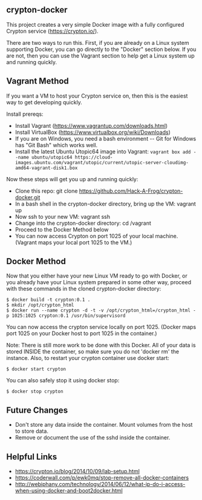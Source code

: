 crypton-docker
--------------

This project creates a very simple Docker image with a fully configured Crypton service (https://crypton.io/).

There are two ways to run this.  First, if you are already on a Linux system supporting Docker, you can go
directly to the "Docker" section below.  If you are not, then you can use the Vagrant section to help get
a Linux system up and running quickly.

Vagrant Method
--------------
If you want a VM to host your Crypton service on, then this is the easiest way to get developing quickly.

Install prereqs:

  * Install Vagrant (https://www.vagrantup.com/downloads.html)
  * Install VirtualBox (https://www.virtualbox.org/wiki/Downloads)
  * If you are on Windows, you need a bash environment -- Git for Windows has "Git Bash" which works well.
  * Install the latest Ubuntu Utopic64 image into Vagrant: `vagrant box add --name ubuntu/utopic64 https://cloud-images.ubuntu.com/vagrant/utopic/current/utopic-server-cloudimg-amd64-vagrant-disk1.box`

Now these steps will get you up and running quickly:

  * Clone this repo: git clone https://github.com/Hack-A-Frog/crypton-docker.git
  * In a bash shell in the crypton-docker directory, bring up the VM: vagrant up
  * Now ssh to your new VM: vagrant ssh
  * Change into the crypton-docker directory: cd /vagrant
  * Proceed to the Docker Method below
  * You can now access Crypton on port 1025 of your local machine.  (Vagrant maps your local port 1025 to the VM.)

Docker Method
-------------
Now that you either have your new Linux VM ready to go with Docker, or you already have your Linux system prepared
in some other way, proceed with these commands in the cloned crypton-docker directory:

  ```
  $ docker build -t crypton:0.1 .
  $ mkdir /opt/crypton_html
  $ docker run --name crypton -d -t -v /opt/crypton_html=/crypton_html -p 1025:1025 crypton:0.1 /usr/bin/supervisord
  ```

You can now access the crypton service locally on port 1025.  (Docker maps port 1025 on your Docker host to port
1025 in the container.)

Note: There is still more work to be done with this Docker.  All of your data is stored INSIDE the container,
so make sure you do not 'docker rm' the instance.  Also, to restart your crypton container use docker start:

  ```
  $ docker start crypton
  ```

You can also safely stop it using docker stop:

   ```
   $ docker stop crypton
   ```

Future Changes
--------------

 * Don't store any data inside the container.  Mount volumes from the host to store data.
 * Remove or document the use of the sshd inside the container.

Helpful Links
-------------

- https://crypton.io/blog/2014/10/09/lab-setup.html
- https://coderwall.com/p/ewk0mq/stop-remove-all-docker-containers
- http://webiphany.com/technology/2014/06/12/what-ip-do-i-access-when-using-docker-and-boot2docker.html

